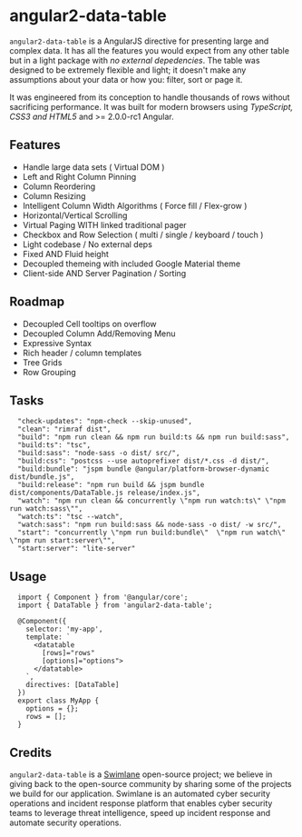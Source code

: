 # angular2-data-table

`angular2-data-table` is a AngularJS directive for presenting large and complex data.  It has all the features you would expect from any other table but in a light package with _no external depedencies_. The table was designed to be extremely flexible and light; it doesn't make any assumptions about your data or how you: filter, sort or page it.

It was engineered from its conception to handle thousands of rows without sacrificing performance.  It was built for modern browsers using _TypeScript, CSS3 and HTML5_ and >= 2.0.0-rc1 Angular.

## Features
- Handle large data sets ( Virtual DOM )
- Left and Right Column Pinning
- Column Reordering
- Column Resizing
- Intelligent Column Width Algorithms ( Force fill / Flex-grow )
- Horizontal/Vertical Scrolling
- Virtual Paging WITH linked traditional pager
- Checkbox and Row Selection ( multi / single / keyboard / touch )
- Light codebase / No external deps
- Fixed AND Fluid height
- Decoupled themeing with included Google Material theme
- Client-side AND Server Pagination / Sorting

## Roadmap
- Decoupled Cell tooltips on overflow
- Decoupled Column Add/Removing Menu
- Expressive Syntax
- Rich header / column templates
- Tree Grids
- Row Grouping

## Tasks
```
  "check-updates": "npm-check --skip-unused",
  "clean": "rimraf dist",
  "build": "npm run clean && npm run build:ts && npm run build:sass",
  "build:ts": "tsc",
  "build:sass": "node-sass -o dist/ src/",
  "build:css": "postcss --use autoprefixer dist/*.css -d dist/",
  "build:bundle": "jspm bundle @angular/platform-browser-dynamic dist/bundle.js",
  "build:release": "npm run build && jspm bundle dist/components/DataTable.js release/index.js",
  "watch": "npm run clean && concurrently \"npm run watch:ts\" \"npm run watch:sass\"",
  "watch:ts": "tsc --watch",
  "watch:sass": "npm run build:sass && node-sass -o dist/ -w src/",
  "start": "concurrently \"npm run build:bundle\"  \"npm run watch\" \"npm run start:server\"",
  "start:server": "lite-server"
```

## Usage
```
  import { Component } from '@angular/core';
  import { DataTable } from 'angular2-data-table';

  @Component({
    selector: 'my-app',
    template: `
      <datatable
        [rows]="rows"
        [options]="options">
      </datatable>
    `,
    directives: [DataTable]
  })
  export class MyApp {
    options = {};
    rows = [];
  }
```

## Credits
`angular2-data-table` is a [Swimlane](http://swimlane.com) open-source project; we believe in giving back to the open-source community by sharing some of the projects we build for our application. Swimlane is an automated cyber security operations and incident response platform that enables cyber security teams to leverage threat intelligence, speed up incident response and automate security operations.
